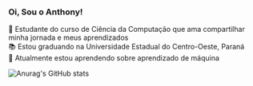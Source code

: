### Oi, Sou o Anthony!

👋 Estudante do curso de Ciência da Computação que ama compartilhar minha jornada e meus aprendizados <br/>
📚 Estou graduando na Universidade Estadual do Centro-Oeste, Paraná <br/>
💪 Atualmente estou aprendendo sobre aprendizado de máquina <br/>

![Anurag's GitHub stats](https://github-readme-stats.vercel.app/api?username=anthonyjinkings&show_icons=true&theme=dark)
